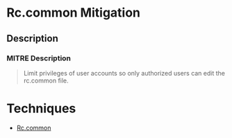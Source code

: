 
# Rc.common Mitigation

## Description

### MITRE Description

> Limit privileges of user accounts so only authorized users can edit the rc.common file.


# Techniques


* [Rc.common](../techniques/Rc.common.md)

